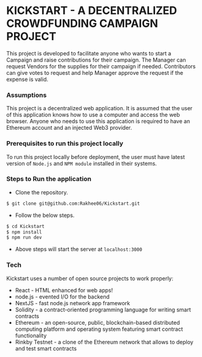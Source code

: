 # KICKSTART - A DECENTRALIZED CROWDFUNDING CAMPAIGN PROJECT

This project is developed to facilitate anyone who wants to start a Campaign and raise contributions for their campaign. The Manager can request Vendors for the supplies for their campaign if needed. Contributors can give votes to request and help Manager approve the request if the expense is valid. 


### Assumptions
This project is a decentralized web application. It is assumed that the user of this application knows how to use a computer and access the web browser. Anyone who needs to use this application is required to have an Ethereum account and an injected Web3 provider. 

### Prerequisites to run this project locally
To run this project locally before deployment, the user must have latest version of `Node.js` and `NPM module` installed in their systems.

### Steps to Run the application

* Clone the repository.
```sh
$ git clone git@github.com:Rakhee06/Kickstart.git
```
* Follow the below steps.
```sh
$ cd Kickstart
$ npm install
$ npm run dev
```
* Above steps will start the server at `localhost:3000`

### Tech

Kickstart uses a number of open source projects to work properly:

* React - HTML enhanced for web apps!
* node.js - evented I/O for the backend
* NextJS - fast node.js network app framework
* Solidity - a contract-oriented programming language for writing smart contracts
* Ethereum - an open-source, public, blockchain-based distributed computing platform and operating system featuring smart contract functionality
* Rinkby Testnet - a clone of the Ethereum network that allows to deploy and test smart contracts